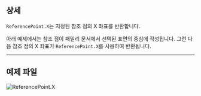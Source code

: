 ## 상세
`ReferencePoint.X`는 지정된 참조 점의 X 좌표를 반환합니다.

아래 예제에서는 참조 점이 패밀리 문서에서 선택된 표면의 중심에 작성됩니다. 그런 다음 참조 점의 X 좌표가 `ReferencePoint.X`를 사용하여 반환됩니다.

___
## 예제 파일

![ReferencePoint.X](./Revit.Elements.ReferencePoint.X_img.jpg)
